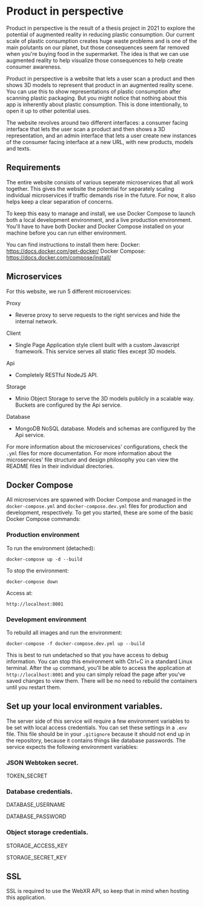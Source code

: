 # Product in perspective
Product in perspective is the result of a thesis project in 2021 to explore the
potential of augmented reality in reducing plastic consumption. Our current
scale of plastic consumption creates huge waste problems and is one of the main
polutants on our planet, but those consequences seem far removed when you're
buying food in the supermarket. The idea is that we can use augmented reality
to help visualize those consequences to help create consumer awareness.

Product in perspective is a website that lets a user scan a product and then
shows 3D models to represent that product in an augmented reality scene. You can
use this to show representations of plastic consumption after scanning plastic
packaging. But you might notice that nothing about this app is inherently about
plastic consumption. This is done intentionally, to open it up to other
potential uses.

The website revolves around two different interfaces: a consumer facing
interface that lets the user scan a product and then shows a 3D representation,
and an admin interface that lets a user create new instances of the consumer
facing interface at a new URL, with new products, models and texts.

## Requirements
The entire website consists of various seperate microservices that all work
together. This gives the website the potential for separately scaling individual
microservices if traffic demands rise in the future. For now, it also helps keep
a clear separation of concerns.

To keep this easy to manage and install, we use Docker Compose to launch both a
local development environment, and a live production environment. You'll have to
have both Docker and Docker Compose installed on your machine before you can run
either environment.

You can find instructions to install them here:
Docker:           https://docs.docker.com/get-docker/
Docker Compose:   https://docs.docker.com/compose/install/

## Microservices
For this website, we run 5 different microservices:

Proxy
- Reverse proxy to serve requests to the right services and hide the internal
  network.

Client
- Single Page Application style client built with a custom Javascript framework.
  This service serves all static files except 3D models.

Api
- Completely RESTful NodeJS API.

Storage
- Minio Object Storage to serve the 3D models publicly in a scalable way.
  Buckets are configured by the Api service.

Database
- MongoDB NoSQL database. Models and schemas are configured by the Api service.


For more information about the microservices' configurations, check the
`.yml` files for more documentation. For more information about the
microservices' file structure and design philosophy you can view the README
files in their individual directories.


## Docker Compose
All microservices are spawned with Docker Compose and managed in the
`docker-compose.yml` and `docker-compose.dev.yml` files for production and
development, respectively. To get you started, these are some of the basic
Docker Compose commands:


### Production environment
To run the environment (detached):

`docker-compose up -d --build`


To stop the environment:

`docker-compose down`

Access at:

`http://localhost:8001`


### Development environment
To rebuild all images and run the environment:

`docker-compose -f docker-compose.dev.yml up --build`


This is best to run undetached so that you have access to debug information. You
can stop this environment with Ctrl+C in a standard Linux terminal. After the
`up` command, you'll be able to access the application at
`http://localhost:8001` and you can simply reload the page after you've saved
changes to view them. There will be no need to rebuild the containers until you
restart them.


## Set up your local environment variables.
The server side of this service will require a few environment variables to be
set with local access credentials. You can set these settings in a `.env` file.
This file should be in your `.gitignore` because it should not end up in the
repository, because it contains things like database passwords. The service
expects the following environment variables:


### JSON Webtoken secret.
TOKEN_SECRET


### Database credentials.
DATABASE_USERNAME

DATABASE_PASSWORD


### Object storage credentials.
STORAGE_ACCESS_KEY

STORAGE_SECRET_KEY


## SSL
SSL is required to use the WebXR API, so keep that in mind when hosting this
application.
